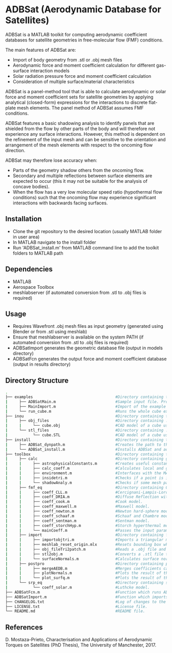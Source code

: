 # ADBSat (Aerodynamic Database for Satellites)

ADBSat is a MATLAB toolkit for computing aerodynamic coefficient databases for satellite geometries in free-molecular flow (FMF) conditions.

The main features of ADBSat are:
- Import of body geometry from .stl or .obj mesh files
- Aerodynamic force and moment coefficient calculation for different gas-surface interaction models
- Solar radiation pressure force and moment coefficient calculation
- Consideration of multiple surface/material characteristics

ADBSat is a panel-method tool that is able to calculate aerodynamic or solar force and moment coefficient sets for satellite geometries by applying analytical (closed-form) expressions for the interactions to discrete flat-plate mesh elements. The panel method of ADBSat assumes FMF conditions.

ADBSat features a basic shadowing analysis to identify panels that are shielded from the flow by other parts of the body and will therefore not experience any surface interactions. However, this method is dependent on the refinement of the input mesh and can be sensitive to the orientation and arrangement of the mesh elements with respect to the oncoming flow direction.

ADBSat may therefore lose accuracy when:
- Parts of the geometry shadow others from the oncoming flow. 
- Secondary and multiple reflections between surface elements are expected to occur (this it may not be suitable for the analysis of concave bodies).
- When the flow has a very low molecular speed ratio (hypothermal flow conditions) such that the oncoming flow may experience significant interactions with backwards facing surfaces.

## Installation
- Clone the git repository to the desired location (usually MATLAB folder in user area)
- In MATLAB navigate to the install folder
- Run 'ADBSat_install.m' from MATLAB command line to add the toolkit folders to MATLAB path

## Dependencies
- MATLAB 
- Aerospace Toolbox
- meshlabserver (if automated conversion from .stl to .obj files is required)

## Usage
- Requires Wavefront .obj mesh files as input geometry (generated using Blender or from .stl using meshlab)
- Ensure that meshlabserver is available on the system PATH (if automated conversion from .stl to .obj files is required)
- ADBSatImport generates the geometric database file (output in models directory)
- ADBSatFcn generates the output force and moment coefficient database (output in results directory)

## Directory Structure
```bash
. 
├── examples                                    #Directory containing the example cube case.
|     ├── ADBSatMain.m                          #Sample input file. Produces aerodynamic analysis of a cube at an AOA=0deg and AOS=10deg.
|     ├── MainImport.m                          #Import of the example cube object from a .obj to a .mat file.
|     └── run_cube.m                            #Runs the whole cube example, from import to final aerodynamic database output.
├── inou                                        #Directory containing the model inputs from the program.
|     ├── obj_files                             #Directory containing .obj satellite models (CAD inputs to ADBSat).
|     |     └── cube.obj                        #CAD model of a cube used in the sample case.
|     └── stl_files                             #Directory containing .stl satellite models (alternative CAD inputs to ADBSat).
|           └── cube.STL                        #CAD model of a cube used in the sample case (alternative).
├── install                                     #Directory containing the installation files
|     ├── ADBSat_dynpath.m                      #Creates the path to the ADBSat base folder
|     └── ADBSat_install.m                      #Installs ADBSat and adds necessary paths to toolbox.
├── toolbox                                     #Directory containing the program functions.
|     ├── calc                                  #Directory containing general calculation functions.
|     |     ├── astrophysicalConstants.m        #Creates useful constants.
|     |     ├── calc_coeff.m                    #Calculates local and global aerodynamic and solar coefficients.
|     |     ├── environment.m                   #Interfaces with the MATLAB version of the NRLMSISE-00 atmospheric model.
|     |     ├── insidetri.m                     #Checks if a point is inside a triangle.
|     |     └── shadowAnaly.m                   #Checks if some mesh panels are shadowed by others.
|     ├── fmf_eq                                #Directory containing GSI model equations to calculate the drag coefficient.
|     |     ├── coeff_CLL.m                     #Cercignani-Lampis-Lord model.
|     |     ├── coeff_DRIA.m                    #Diffuse Reflection with Incomplete Accommodation model.
|     |     ├── coeff_cook.m                    #Cook model.
|     |     ├── coeff_maxwell.m                 #Maxwell model.
|     |     ├── coeff_newton.m                  #Newton hard-sphere model.
|     |     ├── coeff_schaaf.m                  #Schaaf and Chambre model.
|     |     ├── coeff_sentman.m                 #Sentman model.
|     |     ├── coeff_storchHyp.m               #Storch hyperthermal model.
|     |     └── mainCoeff.m                     #Passes the input parameters to the selected GSI model.
|     ├── import                                #Directory containing functions used in the model import.
|     |     ├── importobjtri.m                  #Imports a triangular mesh from a .obj file.
|     |     ├── meshlab_reset_origin.mlx        #Resets bounding box when converting CAD file from .stl to .obj.
|     |     ├── obj_fileTri2patch.m             #Reads a .obj file and outputs lists of vertices, faces, coordinates, and material identifiers. 
|     |     ├── stl2obj.m                       #Converts a .stl file to a .uobj file using meshlabserver.
|     |     └── surfaceNormals.m                #Calculates surface normals, areas, and barycentres of all elements of a triangular mesh.
|     ├── postpro                               #Directory containing post-processing functions.
|     |     ├── mergeAEDB.m                     #Merges coefficients calculated for different AOA/AOS into a single structure.
|     |     ├── plotNormals.m                   #Plots the result of the .obj import
|     |     └── plot_surfq.m                    #Plots the result of the ADBSat run, colour-coded to a chosen parameter
|     └── srp_eq                                #Directory containing solar radiation pressure model equations to calculate solar coefficients.
|           └── coeff_solar.m                   #Luthcke model.
├── ADBSatFcn.m                                 #Function which runs ADBSat.
├── ADBSatImport.m                              #Function which imports a .obj CAD file to a .mat file.
├── CHANGELOG.txt                               #Log of changes to the program.
├── LICENSE.txt                                 #License file.
└── README.md                                   #README file.
```

## References

D. Mostaza-Prieto, Characterisation and Applications of Aerodynamic Torques on Satellites (PhD Thesis), The University of Manchester, 2017.
